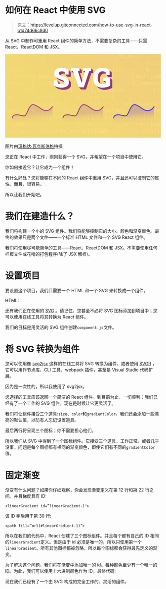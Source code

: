 # 如何在 React 中使用 SVG

> 原文：<https://levelup.gitconnected.com/how-to-use-svg-in-react-b1d74d66c8d0>

从 SVG 中制作可重用 React 组件的简单方法，不需要复杂的工具——只需 React、ReactDOM 和 JSX。

![](img/1246e3c4fa921aa79109dda43bc050ee.png)

图片由[玛格达·瓦克斯伯格](https://www.linkedin.com/in/magda-waksberg-986754180/?originalSubdomain=pl)拍摄

您正在 React 中工作，刚刚获得一个 SVG，并希望在一个项目中使用它。

你如何接近它？让它成为一个组件！

有什么好处？您将能够在不同的 React 组件中重用 SVG，并且还可以控制它的属性。而且，很容易。

所以让我们开始吧。

# 我们在建造什么？

我们将构建一个小的 SVG 组件。我们将能够控制它的大小、颜色和渐变颜色。最终的效果只是两个文件——一个标准 HTML 文件和一个 SVG React 组件。

我们将使用尽可能简单的工具——React、ReactDOM 和 JSX。不需要使用任何样板文件或花哨的打包程序(除了 JSX 解析)。

# 设置项目

要设置这个项目，我们只需要一个 HTML 和一个 SVG 来转换成一个组件。

HTML:

还有我们正在使用的 [SVG](https://gist.github.com/sadamiak/685420b86375768ed3a4eedca1d9daa1#file-icon-svg) 。请记住，您甚至不必将 SVG 图标添加到项目中；您可以使用在线工具将其转换为 React 组件。

我们的目标是用灵活的 SVG 组件创建`component.js`文件。

# 将 SVG 转换为组件

您可以使用像 [svg2jsx](https://svg2jsx.com/) 这样的在线工具将 SVG 转换为组件，或者使用 [SVGR](https://react-svgr.com/) ，它可以用作节点库、CLI 工具、webpack 插件，甚至是 Visual Studio 代码扩展。

因为是一次性的，所以我使用了 svg2jsx。

您选择的工具应该返回一个简洁的 React 组件。到目前为止，一切顺利；我们已经有了一个工作的 SVG 组件。现在是时候让它更灵活了。

我们将让组件接受三个道具:`size`、`color`和`gradientColor`。我们还会添加一些漂亮的默认值，以防有人忘记设置道具。

最后两行将呈现三个图标；你不需要担心他们。

所以我们从 SVG 中得到了一个图标组件。它接受三个道具，工作正常。或者几乎没事。问题是每个图标都有相同的渐变颜色，即使它们有不同的`gradientColor`值。

# 固定渐变

渐变有什么问题？如果你仔细观察，你会发现渐变定义在第 12 行和第 22 行之间。并且梯度具有 ID:

```
<linearGradient id=”linearGradient-1">
```

该 ID 稍后用于第 30 行:

```
<path fill=”url(#linearGradient-1)”>
```

所以在我们的代码中，React 创建了三个图标组件。并且每个都有自己的 ID 相同的`linearGradient`定义。但是由于 id 必须是唯一的，所以只使用第一个`linearGradient`。所有其他图标都被忽略，所以每个图标都会获得最先定义的渐变。

为了解决这个问题，我们将在渐变中添加唯一的 id。每种颜色至少有一个唯一的 ID。为此，我们可以使用十六进制颜色作为 ID。最终代码:

现在我们已经有了一个由 SVG 构成的完全工作的、灵活的组件。